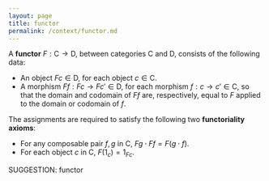 ```yaml
---
layout: page
title: functor
permalink: /context/functor.md
---
```

 A **functor** $F : \mathsf{C} \to \mathsf{D}$, between categories $\mathsf{C}$ and $\mathsf{D}$, consists of the following data:

-  An object $Fc \in \mathsf{D}$, for each object $c \in \mathsf{C}$.
-  A morphism $Ff : Fc \to Fc' \in \mathsf{D}$, for each morphism $f : c \to c' \in \mathsf{C}$, so that the domain and codomain of $Ff$ are, respectively, equal to $F$ applied to the domain or codomain of $f$.

The assignments are required to satisfy the following two **functoriality axioms**:

-  For any composable pair $f,g$ in $\mathsf{C}$, $Fg \cdot Ff = F(g \cdot f)$.
-  For each object $c$ in $\mathsf{C}$, $F(1_c) = 1_{Fc}$.



SUGGESTION: functor